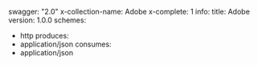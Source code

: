 swagger: "2.0"
x-collection-name: Adobe
x-complete: 1
info:
  title: Adobe
  version: 1.0.0
schemes:
- http
produces:
- application/json
consumes:
- application/json